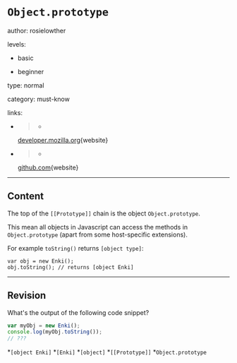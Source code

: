 # `Object.prototype`
author: rosielowther

levels:

  - basic

  - beginner

type: normal

category: must-know

links:

  - >-
    [developer.mozilla.org](https://developer.mozilla.org/en-US/docs/Web/JavaScript/Reference/Global_Objects/Object/toString){website}

  - >-
    [github.com](https://github.com/getify/You-Dont-Know-JS/blob/master/this%20&%20object%20prototypes/ch5.md){website}

---
## Content

The top of the `[[Prototype]]` chain is the object `Object.prototype`.

This mean all objects in Javascript can access the methods in `Object.prototype` (apart from some host-specific extensions).

For example `toString()` returns `[object type]`:
```
var obj = new Enki();
obj.toString(); // returns [object Enki]
```

---
## Revision

What's the output of the following code snippet?
```javascript
var myObj = new Enki();
console.log(myObj.toString());
// ???
```

*`[object Enki]`
*`[Enki]`
*`[object]`
*`[[Prototype]]`
*`Object.prototype`